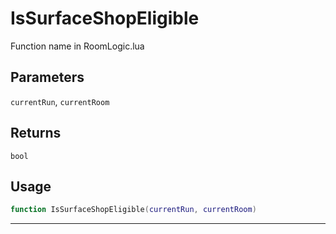 # IsSurfaceShopEligible
Function name in RoomLogic.lua
## Parameters
`currentRun`, `currentRoom`
## Returns
`bool`
## Usage
```lua
function IsSurfaceShopEligible(currentRun, currentRoom)
```
---
